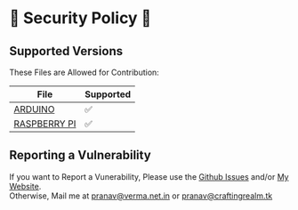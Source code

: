 # 🔐 Security Policy 🔐

## Supported Versions

These Files are Allowed for Contribution:

| File | Supported          |
| ------- | ------------------ |
| [ARDUINO](https://github.com/PranavVerma-droid/Arduino-IDE-Repo/tree/main/ARDUINO)   | :white_check_mark: |
| [RASPBERRY PI](https://github.com/PranavVerma-droid/Arduino-IDE-Repo/tree/main/RASPBERRY-PI)   | :white_check_mark: |


## Reporting a Vulnerability

If you want to Report a Vunerability, Please use the [Github Issues](https://github.com/PranavVerma-droid/Arduino-IDE-Repo/issues) and/or [My Website](https://portfolio.craftingrealm.tk). <br>
Otherwise, Mail me at pranav@verma.net.in or pranav@craftingrealm.tk
